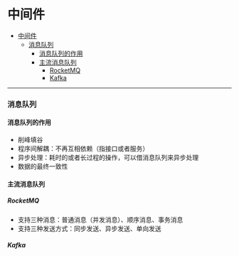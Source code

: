# 中间件

- [中间件](#中间件)
    - [消息队列](#消息队列)
      - [消息队列的作用](#消息队列的作用)
      - [主流消息队列](#主流消息队列)
        - [RocketMQ](#rocketmq)
        - [Kafka](#kafka)

---

### 消息队列
#### 消息队列的作用
- 削峰填谷
- 程序间解耦：不再互相依赖（指接口或者服务）
- 异步处理：耗时的或者长过程的操作，可以借消息队列来异步处理
- 数据的最终一致性
#### 主流消息队列
##### RocketMQ
- 支持三种消息：普通消息（并发消息）、顺序消息、事务消息
- 支持三种发送方式：同步发送、异步发送、单向发送
##### Kafka